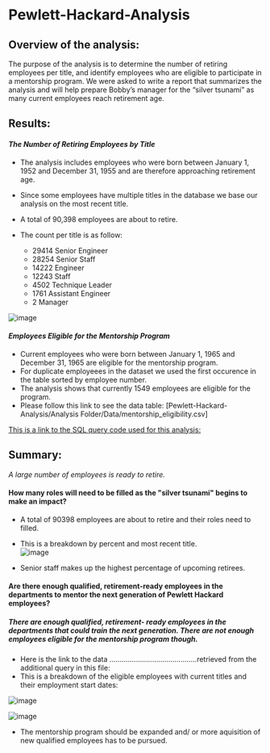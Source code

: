 # Pewlett-Hackard-Analysis

## Overview of the analysis:

The purpose of the analysis is to determine the number of retiring employees per title, and identify employees who are eligible to participate in a mentorship program. 
We were asked to write a report that summarizes the analysis and will help prepare Bobby’s manager for the “silver tsunami” as many current employees reach retirement age.

## Results: 


  ####  _The Number of Retiring Employees by Title_
    
   - The analysis includes employees who were born between January 1, 1952 and December 31, 1955 and are therefore approaching retirement age.
    
   - Since some employees have multiple titles in the database we base our analysis on the most recent title.
    
   - A total of 90,398 employees are about to retire.
    
   - The count per title is as follow:
    
      - 29414	Senior Engineer
      - 28254	Senior Staff
      - 14222	Engineer
      - 12243	Staff
      - 4502	Technique Leader
      - 1761	Assistant Engineer
      - 2	    Manager

  ![image](https://user-images.githubusercontent.com/91682586/144054023-5cad0276-5618-4376-98e7-6e3eb1699529.png)

   	  
  #### _Employees Eligible for the Mentorship Program_
  
   - Current employees who were born between January 1, 1965 and December 31, 1965 are eligible for the mentorship program.
   - For duplicate employeees in the dataset we used the first occurence in the table sorted by employee number.
   - The analysis shows that currently 1549 employees are eligible for the program. 
   - Please follow this link to see the data table: [Pewlett-Hackard-Analysis/Analysis Folder/Data/mentorship_eligibility.csv]


[This is a link to the SQL query code used for this analysis:](../Pewlett-Hackard-Analysis/Analysis_Folder/Data/Employee_Database_challenge)


## Summary: 

 _A large number of employees is ready to retire._

#### How many roles will need to be filled as the "silver tsunami" begins to make an impact?

  - A total of 90398 employees are about to retire and their roles need to filled.

  - This is a breakdown by percent and most recent title.	
 ![image](https://user-images.githubusercontent.com/91682586/143709971-2404a257-cfd5-40dd-8069-d4dac1838e3c.png)

  - Senior staff makes up the highest percentage of upcoming retirees.

#### Are there enough qualified, retirement-ready employees in the departments to mentor the next generation of Pewlett Hackard employees?

##### There are enough qualified, retirement- ready employees in the departments that could train the next generation. There are  not enough employees eligible for the mentorship program though.  
  
  - Here is the link to the data ...........................................retrieved from the additional query in this file:  
  - This is a breakdown of the eligible employees with current titles and their employment start dates:
    
    
      
   ![image](https://user-images.githubusercontent.com/91682586/143691916-cfbadb74-4fc0-4c78-80de-cd6eaf874497.png)
      
   ![image](https://user-images.githubusercontent.com/91682586/143698815-d82961fb-9582-4f35-ab03-476ab0ad2ad3.png)

  - The mentorship program should be expanded and/ or more aquisition of new qualified employees has to be pursued.    



